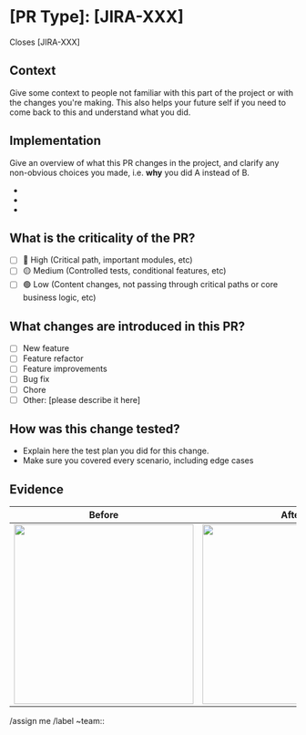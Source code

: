 <!-- 
Please use the appropriate PR template for your changes:

For features: /Users/iasmim.oliveira/ai-workspace/workshop-dev-ai-workflow/.github/PULL_REQUEST_TEMPLATE/feature.md
For bug fixes: /Users/iasmim.oliveira/ai-workspace/workshop-dev-ai-workflow/.github/PULL_REQUEST_TEMPLATE/bug.md
For chores: /Users/iasmim.oliveira/ai-workspace/workshop-dev-ai-workflow/.github/PULL_REQUEST_TEMPLATE/chore.md
For refactors: /Users/iasmim.oliveira/ai-workspace/workshop-dev-ai-workflow/.github/PULL_REQUEST_TEMPLATE/refactor.md

Or create your PR with the template query parameter:
?template=feature.md
?template=bug.md
?template=chore.md
?template=refactor.md
-->

# [PR Type]: [JIRA-XXX]

Closes [JIRA-XXX]

## Context

Give some context to people not familiar with this part of the project
or with the changes you're making. This also
helps your future self if you need to come back to this
and understand what you did.

## Implementation

Give an overview of what this PR changes in the project, and clarify
any non-obvious choices you made, i.e. **why** you did A instead of B.

-
-
-

## What is the criticality of the PR?

- [ ] 🔴 High (Critical path, important modules, etc)
- [ ] 🟡 Medium (Controlled tests, conditional features, etc)
- [ ] 🟢 Low (Content changes, not passing through critical paths or core business logic, etc)

## What changes are introduced in this PR?

- [ ] New feature
- [ ] Feature refactor
- [ ] Feature improvements
- [ ] Bug fix
- [ ] Chore
- [ ] Other: [please describe it here]

## How was this change tested?

- Explain here the test plan you did for this change.
- Make sure you covered every scenario, including edge cases

## Evidence

| Before                                                                                      | After                                                                                       |
| ------------------------------------------------------------------------------------------- | ------------------------------------------------------------------------------------------- |
| <img src="Insert your image/GIF here. Local images must start with /uploads/" width="315"/> | <img src="Insert your image/GIF here. Local images must start with /uploads/" width="315"/> |

/assign me
/label ~team::
